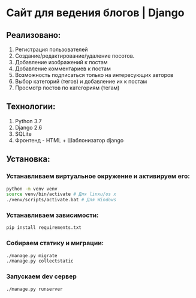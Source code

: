 # Сайт для ведения блогов | Django
## Реализовано:
1. Регистрация пользователей
2. Создание/редактирование/удаление посотов. 
3. Добавление изображений к постам
4. Добавление комментариев к постам
5. Возможность подписаться только на интересующих авторов
6. Выбор категорий (тегов) и добавление их к постам
7. Просмотр постов по категориям (тегам)
## Технологии:
1. Python 3.7
2. Django 2.6
3. SQLite
4. Фронтенд - HTML + Шаблонизатор django
## Установка:
### Устанавливаем виртуальное окружение и активируем его:
``` bash
python -m venv venv
source venv/bin/activate # Для linxu/os x
./venv/scripts/activate.bat # Для Windows
```
### Устанавливаем зависимости:
``` bash
pip install requirements.txt
```
### Собираем статику и миграции:
``` bash
./manage.py migrate
./manage.py collectstatic
```
### Запускаем dev сервер
``` bash
./manage.py runserver
```
